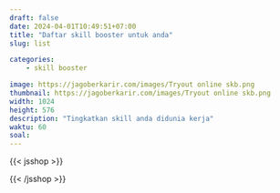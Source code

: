 ```yaml
---
draft: false
date: 2024-04-01T10:49:51+07:00
title: "Daftar skill booster untuk anda"
slug: list

categories:
    - skill booster

image: https://jagoberkarir.com/images/Tryout online skb.png
thumbnail: https://jagoberkarir.com/images/Tryout online skb.png
width: 1024
height: 576
description: "Tingkatkan skill anda didunia kerja"
waktu: 60
soal:
---
```

{{< jsshop >}}
<script>
  function _0x4a29(_0x5276fe,_0x1a98e5){var _0x3f268=_0x3f26();return _0x4a29=function(_0x4a2984,_0x37b9e4){_0x4a2984=_0x4a2984-0x1c7;var _0x1c7dc7=_0x3f268[_0x4a2984];return _0x1c7dc7;},_0x4a29(_0x5276fe,_0x1a98e5);}var _0x18f6bf=_0x4a29;(function(_0x13778d,_0xa99a16){var _0x551fd3=_0x4a29,_0x194f03=_0x13778d();while(!![]){try{var _0x5a2da8=-parseInt(_0x551fd3(0x1d9))/0x1*(-parseInt(_0x551fd3(0x1d5))/0x2)+parseInt(_0x551fd3(0x1c7))/0x3*(-parseInt(_0x551fd3(0x1d6))/0x4)+-parseInt(_0x551fd3(0x1cc))/0x5+parseInt(_0x551fd3(0x1d2))/0x6+-parseInt(_0x551fd3(0x1d0))/0x7*(-parseInt(_0x551fd3(0x1d3))/0x8)+parseInt(_0x551fd3(0x1da))/0x9+-parseInt(_0x551fd3(0x1cb))/0xa;if(_0x5a2da8===_0xa99a16)break;else _0x194f03['push'](_0x194f03['shift']());}catch(_0x3420b1){_0x194f03['push'](_0x194f03['shift']());}}}(_0x3f26,0x9b623));function _0x3f26(){var _0xd0b9d5=['Database\x20MsAccess','pemula','Google\x20Spreadsheet','10126950tnbKAr','2502930NEmDMH','/images/skillbooster-msaccess.png','Menjadi\x20Profesional\x20Unggul\x20di\x20Dunia\x20Kerja\x20dengan\x20Menguasai\x20Aplikasi\x20Appsheet:\x20membuat\x20aplikasi\x20dari\x20spreadsheet\x20atau\x20excel','/categories/excel/','257663skgKwF','Appsheet','5624796dQZCfG','88XYZMjz','/images/skillbooster-excel.png','634eImbwC','85752zboxXb','/categories/msaccess/','/images/skillbooster-spreadsheet.png','3122rbLUzy','9356931feBYFY','Tingkatkan\x20Keahlian\x20Excel\x20Anda\x20untuk\x20Sukses\x20di\x20Dunia\x20Kerja:\x20Panduan\x20Upgrade\x20Skill\x20dengan\x20Teknik\x20Terkini','Microsoft\x20Excel','Menjadi\x20Profesional\x20Unggul\x20di\x20Dunia\x20Kerja\x20dengan\x20Menguasai\x20Database\x20MsAccess:\x20Panduan\x20Terbaik\x20untuk\x20Meningkatkan\x20Keahlian\x20Anda','171yKjboy'];_0x3f26=function(){return _0xd0b9d5;};return _0x3f26();}var skillbooster=[{'title':_0x18f6bf(0x1dc),'desc':_0x18f6bf(0x1db),'link':_0x18f6bf(0x1cf),'image':_0x18f6bf(0x1d4),'status':0x1,'harga':0x0,'level':_0x18f6bf(0x1c9)},{'title':_0x18f6bf(0x1ca),'desc':'Optimalkan\x20Kemampuan\x20Google\x20Spreadsheet\x20untuk\x20Karier\x20Anda:\x20Tips\x20Terbaru\x20untuk\x20Meningkatkan\x20Keahlian\x20di\x20Dunia\x20Kerja','link':'/categories/spreadsheet/','image':_0x18f6bf(0x1d8),'status':0x0,'harga':0x0,'level':_0x18f6bf(0x1c9)},{'title':_0x18f6bf(0x1c8),'desc':_0x18f6bf(0x1dd),'link':_0x18f6bf(0x1d7),'image':_0x18f6bf(0x1cd),'status':0x1,'harga':0x0,'level':_0x18f6bf(0x1c9)},{'title':_0x18f6bf(0x1d1),'desc':_0x18f6bf(0x1ce),'link':_0x18f6bf(0x1d7),'image':'/images/skillbooster-appsheet.png','status':0x0,'harga':0x0,'level':_0x18f6bf(0x1c9)}];
</script>
{{< /jsshop >}}
